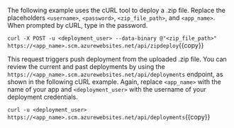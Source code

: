 The following example uses the cURL tool to deploy a .zip file. Replace the placeholders `<username>`, `<password>`, `<zip_file_path>`, and `<app_name>`. When prompted by cURL, type in the password.

`curl -X POST -u <deployment_user> --data-binary @"<zip_file_path>" https://<app_name>.scm.azurewebsites.net/api/zipdeploy`{{copy}}

This request triggers push deployment from the uploaded .zip file. You can review the current and past deployments by using the `https://<app_name>.scm.azurewebsites.net/api/deployments` endpoint, as shown in the following cURL example. Again, replace `<app_name>` with the name of your app and `<deployment_user>` with the username of your deployment credentials.

`curl -u <deployment_user> https://<app_name>.scm.azurewebsites.net/api/deployments`{{copy}}
